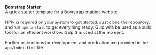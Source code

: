 **Bootstrap Starter**
<br>
A quick starter template for a Bootstrap enabled website.
<br>
<br>
NPM is required on your system to get started.  Just clone the repository, and run <code>npm install</code>
 to get everything ready.  Gulp with be used as a build tool for an efficient workflow.  Gulp 3 is used at the moment.
<br>
<br>
Further instructions for development and production are provided in the <code>app/index.html</code> file.
